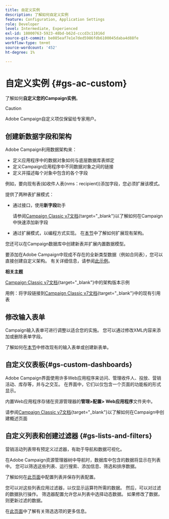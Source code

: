 ```yaml
---
title: 自定义实例
description: 了解如何自定义实例
feature: Configuration, Application Settings
role: Developer
level: Intermediate, Experienced
exl-id: 18000763-5923-48bd-b62d-cccd3c11016d
source-git-commit: be085eaf7e1e7ded5986fdb6100045daba4d88fe
workflow-type: tm+mt
source-wordcount: '452'
ht-degree: 1%

---
```


# 自定义实例 {#gs-ac-custom}

了解如何&#x200B;**自定义您的Campaign实例**。

>[!CAUTION]
>
>Adobe Campaign自定义项仅保留给专家用户。

## 创建新数据字段和架构

Adobe Campaign利用数据架构来：

* 定义应用程序中的数据对象如何与底层数据库表绑定
* 定义Campaign应用程序中不同数据对象之间的链接
* 定义并描述每个对象中包含的各个字段

例如，要向现有表(如收件人表(nms：recipient))添加字段，您必须扩展该模式。

提供了两种表扩展模式：

* 通过接口，使用&#x200B;**新字段**&#x200B;助手

  请参阅[Campaign Classic v7文档](https://experienceleague.adobe.com/docs/campaign-classic/using/configuring-campaign-classic/editing-schemas/new-field-wizard.html#configuring-campaign-classic){target="_blank"}以了解如何在Campaign中快速添加新字段

* 通过扩展模式，以编程方式实现。 在[本节](../dev/extend-schema.md)中了解如何扩展现有架构。

您还可以在Campaign数据库中创建新表并扩展内置数据模型。

要添加在Adobe Campaign中现成不存在的全新类型数据（例如合同表），您可以直接创建自定义架构。 有关详细信息，请参阅[此示例](../dev/create-schema.md#example--creating-a-contract-table)。

**相关主题**

[Campaign Classic v7文档](https://experienceleague.adobe.com/docs/campaign-classic/using/configuring-campaign-classic/editing-schemas/examples-of-schemas-edition.html#configuring-campaign-classic){target="_blank"}中的架构版本示例

用例：将字段链接到[Campaign Classic v7文档](https://experienceleague.adobe.com/docs/campaign-classic/using/configuring-campaign-classic/editing-schemas/examples-of-schemas-edition.html#uc-link){target="_blank"}中的现有引用表


## 修改输入表单

Campaign输入表单可进行调整以适合您的实施。 您可以通过修改XML内容来添加或删除表单字段。

了解如何在[本节](../dev/forms.md)中修改现有的输入表单或创建新表单。

## 自定义仪表板{#gs-custom-dashboards}

Adobe Campaign界面使用许多Web应用程序来访问、管理收件人、投放、营销活动、库存等，并与之交互。 在界面中，它们以仅包含一个页面的功能板的形式显示。

内置Web应用程序存储在资源管理器的&#x200B;**管理>配置> Web应用程序**&#x200B;文件夹中。

请参阅[Campaign Classic v7文档](https://experienceleague.adobe.com/docs/campaign-classic/using/designing-content/web-applications/use-cases--creating-overviews.html#creating-a-single-page-web-application){target="_blank"}以了解如何在Campaign中创建概述页面


## 自定义列表和创建过滤器 {#gs-lists-and-filters}

营销活动列表带有预定义过滤器，有助于导航和数据可视化。

在Adobe Campaign资源管理器树中导航时，数据库中包含的数据将显示在列表中。 您可以筛选这些列表、运行搜索、添加信息、筛选和排序数据。

了解如何在[此页面](../start/campaign-ui.md)中配置列表并保存列表配置。

您可以对这些列表应用过滤器，以仅显示运算符所需的数据。 然后，可以对过滤的数据执行操作。 筛选器配置允许您从列表中选择动态数据。 如果修改了数据，则更新过滤的数据。

在[此页面](../audiences/create-filters.md)中了解有关筛选选项的更多信息。
